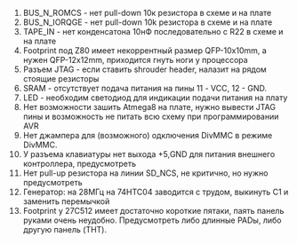 1) BUS_N_ROMCS - нет pull-down 10к резистора в схеме и на плате
2) BUS_N_IORQGE - нет pull-down 10k резистора в схеме и на плате
3) TAPE_IN - нет конденсатона 10нФ последовательно с R22 в схеме и на плате
4) Footprint под Z80 имеет некоррентный размер QFP-10x10mm, а нужен QFP-12x12mm, приходится гнуть ноги у процессора
5) Разъем JTAG - если ставить shrouder header, налазит на рядом стоящие резисторы
6) SRAM - отсутствует подача питания на пины 11 - VCC, 12 - GND.
7) LED - необходим светодиод для индикации подачи питания на плату
8) Нет возможности зашить Atmega8 на плате, нужно вывести JTAG пины и возможность не питать всю схему при программировании AVR
9) Нет джампера для (возможного) одключения DivMMC в режиме DivMMC.
10) У разъема клавиатуры нет выхода +5,GND для питания внешнего контроллера, предусмотреть
11) Нет pull-up резистора на линии SD_NCS, не критично, но нужно предусмотреть
12) Генератор: на 28МГц на 74HTC04 заводится с трудом, выкинуть C1 и заменить перемычкой
13) Footprint у 27C512 имеет достаточно короткие пятаки, паять панель руками очень неудобно. Предусмотреть либо длинные PADы, либо другую панель (THT).

